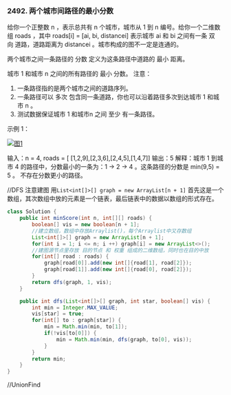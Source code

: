 ### 2492. 两个城市间路径的最小分数
给你一个正整数 n ，表示总共有 n 个城市，城市从 1 到 n 编号。给你一个二维数组 roads ，其中 roads[i] = [ai, bi, distancei] 表示城市 ai 和 bi 之间有一条 双向 道路，道路距离为 distancei 。城市构成的图不一定是连通的。

两个城市之间一条路径的 分数 定义为这条路径中道路的 最小 距离。

城市 1 和城市 n 之间的所有路径的 最小 分数。
注意：

1. 一条路径指的是两个城市之间的道路序列。
2. 一条路径可以 多次 包含同一条道路，你也可以沿着路径多次到达城市 1 和城市 n 。
3. 测试数据保证城市 1 和城市n 之间 至少 有一条路径。

示例 1：

[![图1](/picture/1.png)](https://github.com/justinSmileDate/LanQiaoCup/blob/master/LeetCodeTopics/GraphTheory/picture/1.png)

输入：n = 4, roads = [ [1,2,9],[2,3,6],[2,4,5],[1,4,7]]
输出：5
解释：城市 1 到城市 4 的路径中，分数最小的一条为：1 -> 2 -> 4 。这条路径的分数是 min(9,5) = 5 。
不存在分数更小的路径。

//DFS 注意建图 用`List<int[]>[] graph = new ArrayList[n + 1]` 首先这是一个数组，其次数组中放的元素是一个链表，最后链表中的数据以数组的形式存在。
```java
class Solution {
    public int minScore(int n, int[][] roads) {
        boolean[] vis = new boolean[n + 1];
        //建立数组，数组中存放Arraylist()，每个Arraylist中又存数组
        List<int[]>[] graph = new ArrayList[n + 1];
        for(int i = 1; i <= n; i ++) graph[i] = new ArrayList<>();
        //建图源节点里存放 目的节点 和 权重 组成的二维数组，同时也在目的中放
        for(int[] road : roads) {
            graph[road[0]].add(new int[]{road[1], road[2]});
            graph[road[1]].add(new int[]{road[0], road[2]});
        }
        return dfs(graph, 1, vis);
    }

    public int dfs(List<int[]>[] graph, int star, boolean[] vis) {
        int min = Integer.MAX_VALUE;
        vis[star] = true;
        for(int[] to : graph[star]) {
            min = Math.min(min, to[1]);
            if(!vis[to[0]]) {
                min = Math.min(min, dfs(graph, to[0], vis));
            }
        }
        return min;
    }
}

```

//UnionFind 
